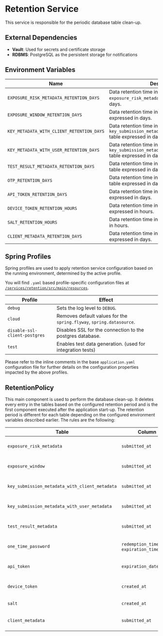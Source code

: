 # Retention Service

This service is responsible for the periodic database table clean-up.

## External Dependencies

- **Vault**: Used for secrets and certificate storage
- **RDBMS**: PostgreSQL as the persistent storage for notifications

## Environment Variables

| Name | Description |
|----------------------------------------- |---------------------------------------------------------------------------------------------------- |
| `EXPOSURE_RISK_METADATA_RETENTION_DAYS` | Data retention time in the `exposure_risk_metadata` table expressed in days. |
| `EXPOSURE_WINDOW_RETENTION_DAYS` | Data retention time in the `exposure_window` table expressed in days. |
| `KEY_METADATA_WITH_CLIENT_RETENTION_DAYS` | Data retention time in the `key_submission_metadata_with_client_metadata` table expressed in days. |
| `KEY_METADATA_WITH_USER_RETENTION_DAYS` | Data retention time in the `key_submission_metadata_with_user_metadata` table expressed in days. |
| `TEST_RESULT_METADATA_RETENTION_DAYS` | Data retention time in the `test_result_metadata` table expressed in days. |
| `OTP_RETENTION_DAYS` | Data retention time in the `one_time_password` table expressed in days. |
| `API_TOKEN_RETENTION_DAYS` | Data retention time in the `api_token` table expressed in days.  |
| `DEVICE_TOKEN_RETENTION_HOURS` | Data retention time in the `device_token` table expressed in hours. |
| `SALT_RETENTION_HOURS` | Data retention time in the `salt` table expressed in hours. |
| `CLIENT_METADATA_RETENTION_DAYS` | Data retention time in the `client_metadata` table expressed in days. |

## Spring Profiles

Spring profiles are used to apply retention service configuration based on the running environment, determined by the active profile.

You will find `.yaml` based profile-specific configuration files
at [`/services/retention/src/main/resources`](/services/retention/src/main/resources).

Profile                            | Effect
-----------------------------------|-------------
`debug`                            | Sets the log level to `DEBUG`.
`cloud`                            | Removes default values for the `spring.flyway`, `spring.datasource`.
`disable-ssl-client-postgres`      | Disables SSL for the connection to the postgres database.
`test`                             | Enables test data generation. (used for integration tests)

Please refer to the inline comments in the base `application.yaml` configuration file for further
details on the configuration properties impacted by the above profiles.

## RetentionPolicy

This main component is used to perform the database clean-up. It deletes every entry in the tables based on the configured
retention period and is the first component executed after the application start-up.
The retention period is different for each table depending on the configured environment variables described earlier.
The rules are the following:

| Table | Column | Rule |
|---------------------------------------------- |-------------------------------------------- |---------------------------------------------------------------------------------------------------------|
| `exposure_risk_metadata`| `submitted_at` | Delete if the column is older than the value configured by the `EXPOSURE_RISK_METADATA_RETENTION_DAYS`. |
| `exposure_window` | `submitted_at` | Delete if the column is older than the value configured by the `EXPOSURE_WINDOW_RETENTION_DAYS`. |
| `key_submission_metadata_with_client_metadata` | `submitted_at` | Delete if the column is older than the value configured by the `KEY_METADATA_WITH_CLIENT_RETENTION_DAYS`. |
| `key_submission_metadata_with_user_metadata` | `submitted_at` | Delete if the column is older than the value configured by the `KEY_METADATA_WITH_USER_RETENTION_DAYS`. |
| `test_result_metadata` | `submitted_at` | Delete if the column is older than the value configured by the `TEST_RESULT_METADATA_RETENTION_DAYS`. |
| `one_time_password` | `redemption_timestamp`, `expiration_timestamp` | Delete if one of the columns is older than the value configured by the `OTP_RETENTION_DAYS`. |
| `api_token` | `expiration_date` | Delete if the column is older than the value configured by the `API_TOKEN_RETENTION_DAYS`. |
| `device_token` | `created_at` | Delete if the column is older than the value configured by the `DEVICE_TOKEN_RETENTION_HOURS`. |
| `salt` | `created_at` | Delete if the column is older than the value configured by the `SALT_RETENTION_HOURS`. |
| `client_metadata` | `submitted_at` | Delete if the column is older than the value configured by the `CLIENT_METADATA_RETENTION_DAYS`. |
